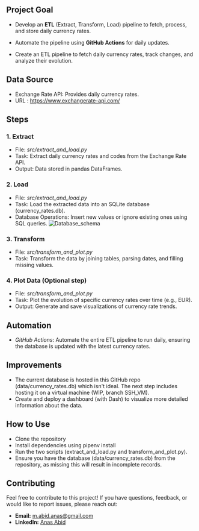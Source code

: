 ## Project Goal
* Develop an **ETL** (Extract, Transform, Load) pipeline to fetch, process, and store daily currency rates.
* Automate the pipeline using **GitHub Actions** for daily updates.

* Create an ETL pipeline to fetch daily currency rates, track changes, and analyze their evolution.

## Data Source
* Exchange Rate API: Provides daily currency rates.
* URL : https://www.exchangerate-api.com/

## Steps
### 1. Extract
* File: *src/extract_and_load.py*
* Task: Extract daily currency rates and codes from the Exchange Rate API.
* Output: Data stored in pandas DataFrames.
### 2. Load
* File: *src/extract_and_load.py*
* Task: Load the extracted data into an SQLite database (currency_rates.db).
* Database Operations: Insert new values or ignore existing ones using SQL queries.
![Database_schema](https://github.com/MrAnasAbid/Currency_rate_extractor/assets/115592120/f869ed1c-5beb-41db-8135-5de21fdc2ee3)

### 3. Transform
* File: *src/transform_and_plot.py*
* Task: Transform the data by joining tables, parsing dates, and filling missing values.
### 4. Plot Data (Optional step)
* File: *src/transform_and_plot.py*
* Task: Plot the evolution of specific currency rates over time (e.g., EUR).
* Output: Generate and save visualizations of currency rate trends.

## Automation
* *GitHub Actions*: Automate the entire ETL pipeline to run daily, ensuring the database is updated with the latest currency rates.

## Improvements
* The current database is hosted in this GitHub repo (data/currency_rates.db) which isn't ideal. The next step includes hosting it on a virtual machine (WIP, branch SSH_VM).
* Create and deploy a dashboard (with Dash) to visualize more detailed information about the data.

## How to Use
* Clone the repository
* Install dependencies using pipenv install
* Run the two scripts (extract_and_load.py and transform_and_plot.py).
* Ensure you have the database (data/currency_rates.db) from the repository, as missing this will result in incomplete records.

## Contributing
Feel free to contribute to this project! If you have questions, feedback, or would like to report issues, please reach out:
- **Email:** m.abid.anas@gmail.com
- **LinkedIn:** [Anas Abid](https://www.linkedin.com/in/abidanas/)
